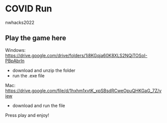 # COVID Run
nwhacks2022

## Play the game here

Windows:
  https://drive.google.com/drive/folders/1i8KGqja60K8XLS2NQjTOSoI-PBpAbrln 
  
  - download and unzip the folder 
  - run the .exe file
  
Mac: 
  https://drive.google.com/file/d/1hxhm1xvtK_xpSBsdRCweOpuQHKGaG_7Z/view 
  
  - download and run the file 


Press play and enjoy!



